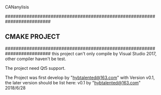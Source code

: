  CANanylisis

 #########################################################################
 ## 			               CMAKE PROJECT               				##
 #########################################################################
 this project can't only compile by Visual Studio 2017, other compiler haven't be test.
 
 The project need Qt5 support.

The Project was first develop by "hybtalented@163.com" with Version v0.1, the later version should be list here:
v0.1		by "hybtalented@163.com"			2018/6/28
